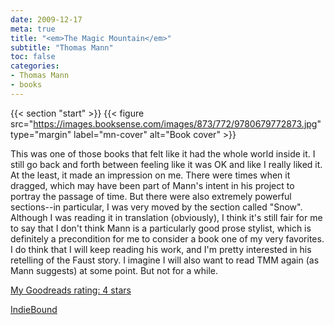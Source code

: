 ```yaml
---
date: 2009-12-17
meta: true
title: "<em>The Magic Mountain</em>"
subtitle: "Thomas Mann"
toc: false
categories:
- Thomas Mann
- books
---
```


{{< section "start" >}}
{{< figure src="https://images.booksense.com/images/873/772/9780679772873.jpg" type="margin" label="mn-cover" alt="Book cover" >}}

This was one of those books that felt like it had the whole world inside it. I still go back and forth between feeling like it was OK and like I really liked it. At the least, it made an impression on me. There were times when it dragged, which may have been part of Mann's intent in his project to portray the passage of time. But there were also extremely powerful sections--in particular, I was very moved by the section called "Snow". Although I was reading it in translation (obviously), I think it's still fair for me to say that I don't think Mann is a particularly good prose stylist, which is definitely a precondition for me to consider a book one of my very favorites. I do think that I will keep reading his work, and I'm pretty interested in his retelling of the Faust story. I imagine I will also want to read TMM again (as Mann suggests) at some point. But not for a while.

[My Goodreads rating: 4 stars](https://www.goodreads.com/review/show/74457195)  

[IndieBound](https://www.indiebound.org/book/9780679772873)

